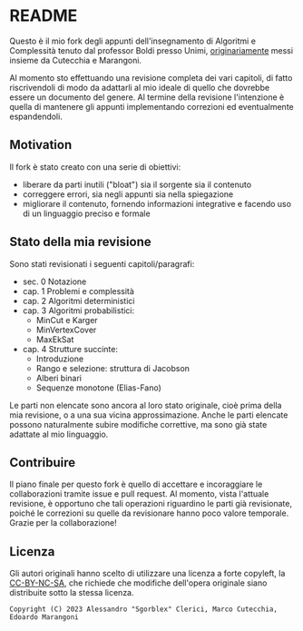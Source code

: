 # README
Questo è il mio fork degli appunti dell'insegnamento di Algoritmi e Complessità tenuto dal professor Boldi presso Unimi, [originariamente](https://git.sr.ht/~ecmm/aec-notes) messi insieme da Cutecchia e Marangoni.

Al momento sto effettuando una revisione completa dei vari capitoli, di fatto riscrivendoli di modo da adattarli al mio ideale di quello che dovrebbe essere un documento del genere. Al termine della revisione l'intenzione è quella di mantenere gli appunti implementando correzioni ed eventualmente espandendoli.



## Motivation
Il fork è stato creato con una serie di obiettivi:
- liberare da parti inutili ("bloat") sia il sorgente sia il contenuto
- correggere errori, sia negli appunti sia nella spiegazione
- migliorare il contenuto, fornendo informazioni integrative e facendo uso di un linguaggio preciso e formale



## Stato della mia revisione
Sono stati revisionati i seguenti capitoli/paragrafi:
- sec. 0 Notazione
- cap. 1 Problemi e complessità
- cap. 2 Algoritmi deterministici
- cap. 3 Algoritmi probabilistici:
	- MinCut e Karger
	- MinVertexCover
	- MaxEkSat
- cap. 4 Strutture succinte:
	- Introduzione
	- Rango e selezione: struttura di Jacobson
	- Alberi binari
	- Sequenze monotone (Elias-Fano)

Le parti non elencate sono ancora al loro stato originale, cioè prima della mia revisione, o a una sua vicina approssimazione. Anche le parti elencate possono naturalmente subire modifiche correttive, ma sono già state adattate al mio linguaggio.



## Contribuire
Il piano finale per questo fork è quello di accettare e incoraggiare le collaborazioni tramite issue e pull request. Al momento, vista l'attuale revisione, è opportuno che tali operazioni riguardino le parti già revisionate, poiché le correzioni su quelle da revisionare hanno poco valore temporale. Grazie per la collaborazione!



## Licenza
Gli autori originali hanno scelto di utilizzare una licenza a forte copyleft, la [CC-BY-NC-SA](https://creativecommons.org/licenses/by-nc-sa/3.0/legalcode), che richiede che modifiche dell'opera originale siano distribuite sotto la stessa licenza.
```
Copyright (C) 2023 Alessandro "Sgorblex" Clerici, Marco Cutecchia, Edoardo Marangoni
```
